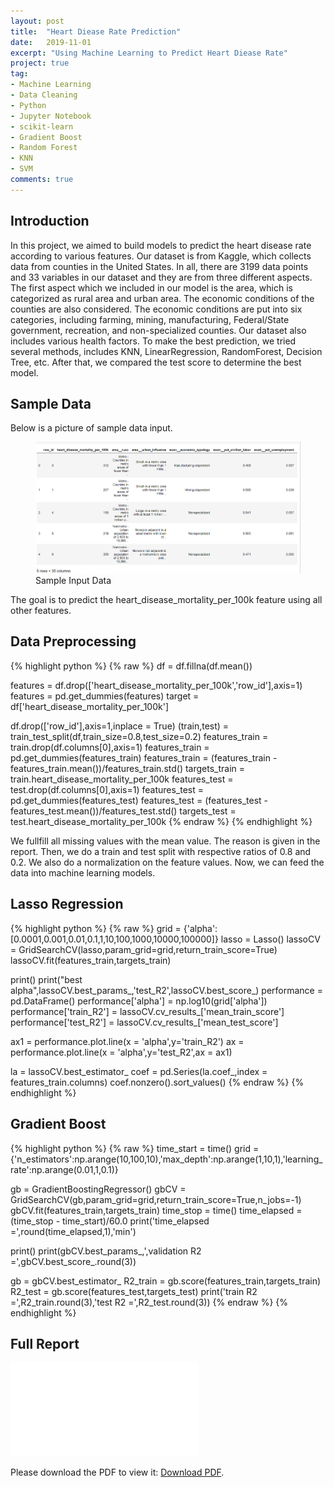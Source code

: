```yaml
---
layout: post
title:  "Heart Diease Rate Prediction"
date:   2019-11-01
excerpt: "Using Machine Learning to Predict Heart Diease Rate"
project: true
tag:
- Machine Learning
- Data Cleaning
- Python
- Jupyter Notebook
- scikit-learn
- Gradient Boost
- Random Forest
- KNN
- SVM
comments: true
---
```


## Introduction
In this project, we aimed to build models to predict the heart disease rate according to various features. Our dataset is from Kaggle, which collects data from counties in the United States. In all, there are 3199 data points and 33 variables in our dataset and they are from three different aspects. The first aspect which we included in our model is the area, which is categorized as rural area and urban area. The economic conditions of the counties are also considered. The economic conditions are put into six categories, including farming, mining, manufacturing, Federal/State government, recreation, and non-specialized counties. Our dataset also includes various health factors. To make the best prediction, we tried several methods, includes KNN, LinearRegression, RandomForest, Decision Tree, etc. After that, we compared the test score to determine the best model.

## Sample Data
Below is a picture of sample data input.

<figure>
	<img src="/assets/img/MLHeart/SampleData.jpg">
	<figcaption>Sample Input Data</figcaption>
</figure>

The goal is to predict the heart_disease_mortality_per_100k feature using all other features.

## Data Preprocessing

{% highlight python %}
{% raw %}
df = df.fillna(df.mean())

features = df.drop(['heart_disease_mortality_per_100k','row_id'],axis=1)
features = pd.get_dummies(features)
target = df['heart_disease_mortality_per_100k']

df.drop(['row_id'],axis=1,inplace = True)
(train,test) = train_test_split(df,train_size=0.8,test_size=0.2)
features_train = train.drop(df.columns[0],axis=1)
features_train = pd.get_dummies(features_train)
features_train = (features_train - features_train.mean())/features_train.std()
targets_train = train.heart_disease_mortality_per_100k
features_test = test.drop(df.columns[0],axis=1)
features_test = pd.get_dummies(features_test)
features_test = (features_test - features_test.mean())/features_test.std()
targets_test = test.heart_disease_mortality_per_100k
{% endraw %}
{% endhighlight %}

We fullfill all missing values with the mean value. The reason is given in the report. Then, we do a train and test split with respective ratios of 0.8 and 0.2. We also do a normalization on the feature values. Now, we can feed the data into machine learning models.

## Lasso Regression

{% highlight python %}
{% raw %}
grid = {'alpha':[0.0001,0.001,0.01,0.1,1,10,100,1000,10000,100000]}
lasso = Lasso()
lassoCV = GridSearchCV(lasso,param_grid=grid,return_train_score=True)
lassoCV.fit(features_train,targets_train)

print()
print("best alpha",lassoCV.best_params_,'test_R2',lassoCV.best_score_)
performance = pd.DataFrame()
performance['alpha'] = np.log10(grid['alpha'])
performance['train_R2'] = lassoCV.cv_results_['mean_train_score'] 
performance['test_R2'] = lassoCV.cv_results_['mean_test_score'] 

ax1 = performance.plot.line(x = 'alpha',y='train_R2')
ax = performance.plot.line(x = 'alpha',y='test_R2',ax = ax1)

la = lassoCV.best_estimator_
coef = pd.Series(la.coef_,index = features_train.columns)
coef.nonzero().sort_values()
{% endraw %}
{% endhighlight %}

## Gradient Boost

{% highlight python %}
{% raw %}
time_start = time()
grid = {'n_estimators':np.arange(10,100,10),'max_depth':np.arange(1,10,1),'learning_rate':np.arange(0.01,1,0.1)}

gb = GradientBoostingRegressor()
gbCV = GridSearchCV(gb,param_grid=grid,return_train_score=True,n_jobs=-1)
gbCV.fit(features_train,targets_train)
time_stop = time()
time_elapsed = (time_stop - time_start)/60.0
print('time_elapsed =',round(time_elapsed,1),'min')

print()
print(gbCV.best_params_,',validation R2 =',gbCV.best_score_.round(3))

gb = gbCV.best_estimator_
R2_train = gb.score(features_train,targets_train)
R2_test  = gb.score(features_test,targets_test)
print('train R2 =',R2_train.round(3),'test R2 =',R2_test.round(3))
{% endraw %}
{% endhighlight %}

## Full Report
<object data="/assets/Projects/Machine_Learning_Project_Report.pdf" type="application/pdf" width="300px" height="300px">
  <embed src="/assets/Projects/Machine_Learning_Project_Report.pdf">
      <p>Please download the PDF to view it: <a href="/assets/Projects/Machine_Learning_Project_Report.pdf">Download PDF</a>.</p>
  </embed>
</object>
